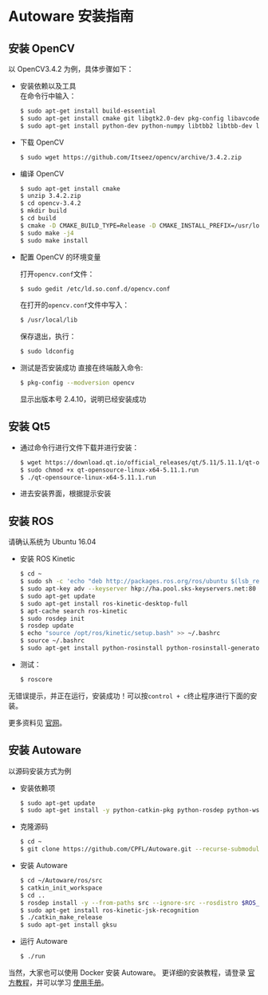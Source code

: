 # Autoware 安装指南

## 安装 OpenCV
以 OpenCV3.4.2 为例，具体步骤如下：

- 安装依赖以及工具<br>
    在命令行中输入：
    ```bash
    $ sudo apt-get install build-essential
    $ sudo apt-get install cmake git libgtk2.0-dev pkg-config libavcodec-dev libavformat-dev libswscale-dev
    $ sudo apt-get install python-dev python-numpy libtbb2 libtbb-dev libjpeg-dev libpng-dev libtiff-dev libjasper-dev libdc1394-22-dev
    ```
- 下载 OpenCV
    ```bash
    $ sudo wget https://github.com/Itseez/opencv/archive/3.4.2.zip
    ```
- 编译 OpenCV
    ```bash
    $ sudo apt-get install cmake
    $ unzip 3.4.2.zip
    $ cd opencv-3.4.2
    $ mkdir build 
    $ cd build 
    $ cmake -D CMAKE_BUILD_TYPE=Release -D CMAKE_INSTALL_PREFIX=/usr/local ..
    $ sudo make -j4 
    $ sudo make install
    ```
- 配置 OpenCV 的环境变量

    打开`opencv.conf`文件： 
    ```bash
    $ sudo gedit /etc/ld.so.conf.d/opencv.conf 
    ```
    在打开的`opencv.conf`文件中写入：
    ```bash
    $ /usr/local/lib 
    ```
    保存退出，执行：
    ```bash
    $ sudo ldconfig
    ```
- 测试是否安装成功
    直接在终端敲入命令: 
    ```bash
    $ pkg-config --modversion opencv 
    ```
    显示出版本号 2.4.10，说明已经安装成功
## 安装 Qt5
- 通过命令行进行文件下载并进行安装：
    ```bash
    $ wget https://download.qt.io/official_releases/qt/5.11/5.11.1/qt-opensource-linux-x64-5.11.1.run
    $ sudo chmod +x qt-opensource-linux-x64-5.11.1.run
    $ ./qt-opensource-linux-x64-5.11.1.run
    ```
- 进去安装界面，根据提示安装
## 安装 ROS

请确认系统为 Ubuntu 16.04

- 安装 ROS Kinetic
    ```bash
    $ cd ~
    $ sudo sh -c 'echo "deb http://packages.ros.org/ros/ubuntu $(lsb_release -sc) main" > /etc/apt/sources.list.d/ros-latest.list'
    $ sudo apt-key adv --keyserver hkp://ha.pool.sks-keyservers.net:80 --recv-key 421C365BD9FF1F717815A3895523BAEEB01FA116
    $ sudo apt-get update
    $ sudo apt-get install ros-kinetic-desktop-full
    $ apt-cache search ros-kinetic
    $ sudo rosdep init
    $ rosdep update
    $ echo "source /opt/ros/kinetic/setup.bash" >> ~/.bashrc
    $ source ~/.bashrc
    $ sudo apt-get install python-rosinstall python-rosinstall-generator python-wstool build-essential
    ```
- 测试：
    ```bash
    $ roscore
    ```
无错误提示，并正在运行，安装成功！可以按`control + c`终止程序进行下面的安装。

更多资料见 [官网](http://wiki.ros.org/kinetic/Installation/Ubuntu)。

## 安装 Autoware
以源码安装方式为例
- 安装依赖项
    ```bash
    $ sudo apt-get update
    $ sudo apt-get install -y python-catkin-pkg python-rosdep python-wstool ros-$ROS_DISTRO-catkin libmosquitto-dev
    ```
- 克隆源码
    ```bash
    $ cd ~
    $ git clone https://github.com/CPFL/Autoware.git --recurse-submodules
    ```
- 安装 Autoware
    ```bash
    $ cd ~/Autoware/ros/src
    $ catkin_init_workspace
    $ cd ..
    $ rosdep install -y --from-paths src --ignore-src --rosdistro $ROS_DISTRO
    $ sudo apt-get install ros-kinetic-jsk-recognition
    $ ./catkin_make_release
    $ sudo apt-get install gksu
    ```
- 运行 Autoware
    ```bash
    $ ./run
    ```


当然，大家也可以使用 Docker 安装 Autoware。
更详细的安装教程，请登录 [官方教程](https://github.com/CPFL/Autoware/wiki/Installation)，并可以学习 [使用手册](https://github.com/CPFL/Autoware-Manuals/blob/master/en/Autoware_UsersManual_v1.1.md)。
